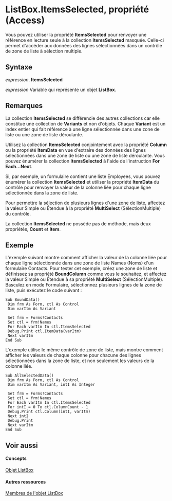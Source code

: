 
# ListBox.ItemsSelected, propriété (Access)

Vous pouvez utiliser la propriété  **ItemsSelected** pour renvoyer une référence en lecture seule à la collection **ItemsSelected** masquée. Celle-ci permet d'accéder aux données des lignes sélectionnées dans un contrôle de zone de liste à sélection multiple.


## Syntaxe

 _expression_. **ItemsSelected**

 _expression_ Variable qui représente un objet **ListBox**.


## Remarques

La collection  **ItemsSelected** se différencie des autres collections car elle constitue une collection de **Variants** et non d'objets. Chaque **Variant** est un index entier qui fait référence à une ligne sélectionnée dans une zone de liste ou une zone de liste déroulante.

Utilisez la collection  **ItemsSelected** conjointement avec la propriété **Column** ou la propriété **ItemData** en vue d'extraire des données des lignes sélectionnées dans une zone de liste ou une zone de liste déroulante. Vous pouvez énumérer la collection **ItemsSelected** à l'aide de l'instruction **For Each...Next**.

Si, par exemple, un formulaire contient une liste Employees, vous pouvez énumérer la collection  **ItemsSelected** et utiliser la propriété **ItemData** du contrôle pour renvoyer la valeur de la colonne liée pour chaque ligne sélectionnée dans la zone de liste.

Pour permettre la sélection de plusieurs lignes d'une zone de liste, affectez la valeur Simple ou Étendue à la propriété  **MultiSelect** (SélectionMultiple) du contrôle.

La collection  **ItemsSelected** ne possède pas de méthode, mais deux propriétés, **Count** et **Item**.


## Exemple

L'exemple suivant montre comment afficher la valeur de la colonne liée pour chaque ligne sélectionnée dans une zone de liste Names (Noms) d'un formulaire Contacts. Pour tester cet exemple, créez une zone de liste et définissez sa propriété  **BoundColumn** comme vous le souhaitez, et affectez la valeur Simple ou Étendue à sa propriété **MultiSelect** (SélectionMultiple). Basculez en mode Formulaire, sélectionnez plusieurs lignes de la zone de liste, puis exécutez le code suivant :


```
Sub BoundData() 
 Dim frm As Form, ctl As Control 
 Dim varItm As Variant 
 
 Set frm = Forms!Contacts 
 Set ctl = frm!Names 
 For Each varItm In ctl.ItemsSelected 
 Debug.Print ctl.ItemData(varItm) 
 Next varItm 
End Sub
```

L'exemple utilise le même contrôle de zone de liste, mais montre comment afficher les valeurs de chaque colonne pour chacune des lignes sélectionnées dans la zone de liste, et non seulement les valeurs de la colonne liée.




```
Sub AllSelectedData() 
 Dim frm As Form, ctl As Control 
 Dim varItm As Variant, intI As Integer 
 
 Set frm = Forms!Contacts 
 Set ctl = frm!Names 
 For Each varItm In ctl.ItemsSelected 
 For intI = 0 To ctl.ColumnCount - 1 
 Debug.Print ctl.Column(intI, varItm) 
 Next intI 
 Debug.Print 
 Next varItm 
End Sub
```


## Voir aussi


#### Concepts


[Objet ListBox](6bc00755-34e7-4fc2-8e72-40dae2010dd8.md)
#### Autres ressources


[Membres de l'objet ListBox](d87ad51b-9a46-21f3-f6d6-ef98ea8aaf6d.md)